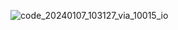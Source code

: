 
![code_20240107_103127_via_10015_io](https://github.com/Rajankumar005/VisionEye-View/assets/49864125/adcd35be-cc93-417f-a622-4d4b85e2e1ab)
